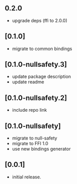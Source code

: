 ## 0.2.0

 - upgrade deps (ffi to 2.0.0)

## [0.1.0]

* migrate to common bindings

## [0.1.0-nullsafety.3]

* update package description
* update readme

## [0.1.0-nullsafety.2]

* include repo link

## [0.1.0-nullsafety]

* migrate to null-safety
* migrate to FFI 1.0
* use new bindings generator

## [0.0.1]

* initial release.
